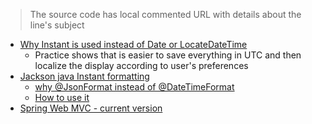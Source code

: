 > The source code has local commented URL with details about the line's subject  

- [Why Instant is used instead of Date or LocateDateTime](https://stackoverflow.com/a/32443004/1107450)
  - Practice shows that is easier to save everything in UTC and then localize the display according to user's preferences
- [Jackson java Instant formatting]()
  - [why @JsonFormat instead of @DateTimeFormat](https://www.javacodemonk.com/java-8-date-time-json-formatting-with-jackson-5fe5ff13)
  - [How to use it](https://stackoverflow.com/a/45674593/1107450)
- [Spring Web MVC - current version](https://docs.spring.io/spring-framework/docs/current/reference/html/web.html)
